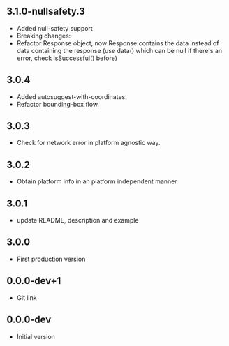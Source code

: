 ## 3.1.0-nullsafety.3

- Added null-safety support
- Breaking changes:
- Refactor Response object, now Response contains the data instead of data containing the response (use data() which can be null if there's an error, check isSuccessful() before)

## 3.0.4

- Added autosuggest-with-coordinates.
- Refactor bounding-box flow.

## 3.0.3

- Check for network error in platform agnostic way.

## 3.0.2

- Obtain platform info in an platform independent manner

## 3.0.1

- update README, description and example

## 3.0.0

- First production version

## 0.0.0-dev+1

- Git link

## 0.0.0-dev

- Initial version

